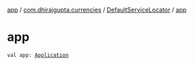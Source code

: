 [app](../../index.md) / [com.dhirajgupta.currencies](../index.md) / [DefaultServiceLocator](index.md) / [app](./app.md)

# app

`val app: `[`Application`](https://developer.android.com/reference/android/app/Application.html)